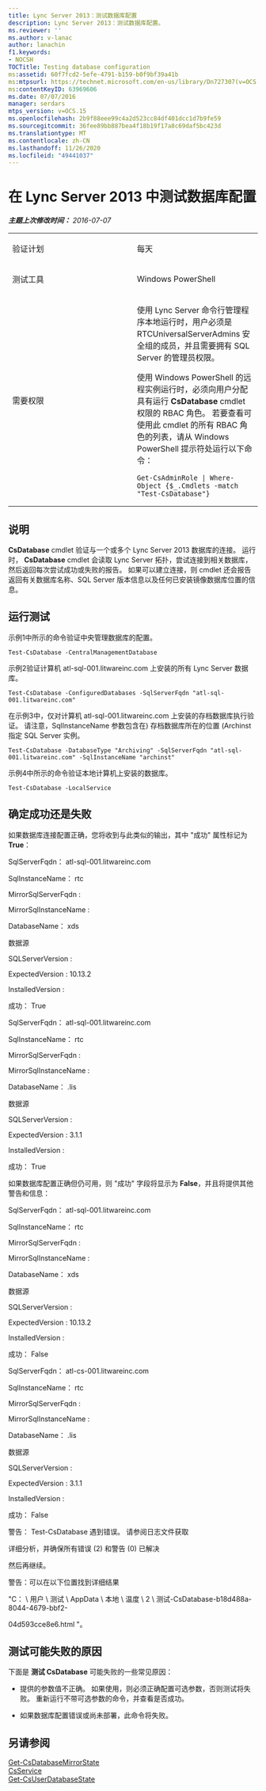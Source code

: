 ```yaml
---
title: Lync Server 2013：测试数据库配置
description: Lync Server 2013：测试数据库配置。
ms.reviewer: ''
ms.author: v-lanac
author: lanachin
f1.keywords:
- NOCSH
TOCTitle: Testing database configuration
ms:assetid: 60f7fcd2-5efe-4791-b159-b0f9bf39a41b
ms:mtpsurl: https://technet.microsoft.com/en-us/library/Dn727307(v=OCS.15)
ms:contentKeyID: 63969606
ms.date: 07/07/2016
manager: serdars
mtps_version: v=OCS.15
ms.openlocfilehash: 2b9f88eee99c4a2d523cc84df401dcc1d7b9fe59
ms.sourcegitcommit: 36fee89bb887bea4f18b19f17a8c69daf5bc423d
ms.translationtype: MT
ms.contentlocale: zh-CN
ms.lasthandoff: 11/26/2020
ms.locfileid: "49441037"
---
```

# <a name="testing-database-configuration-in-lync-server-2013"></a>在 Lync Server 2013 中测试数据库配置

<div data-xmlns="http://www.w3.org/1999/xhtml">

<div class="topic" data-xmlns="http://www.w3.org/1999/xhtml" data-msxsl="urn:schemas-microsoft-com:xslt" data-cs="https://msdn.microsoft.com/">

<div data-asp="https://msdn2.microsoft.com/asp">



</div>

<div id="mainSection">

<div id="mainBody">

<span> </span>

_**主题上次修改时间：** 2016-07-07_


<table>
<colgroup>
<col style="width: 50%" />
<col style="width: 50%" />
</colgroup>
<tbody>
<tr class="odd">
<td><p>验证计划</p></td>
<td><p>每天</p></td>
</tr>
<tr class="even">
<td><p>测试工具</p></td>
<td><p>Windows PowerShell</p></td>
</tr>
<tr class="odd">
<td><p>需要权限</p></td>
<td><p>使用 Lync Server 命令行管理程序本地运行时，用户必须是 RTCUniversalServerAdmins 安全组的成员，并且需要拥有 SQL Server 的管理员权限。</p>
<p>使用 Windows PowerShell 的远程实例运行时，必须向用户分配具有运行 <strong>CsDatabase</strong> cmdlet 权限的 RBAC 角色。 若要查看可使用此 cmdlet 的所有 RBAC 角色的列表，请从 Windows PowerShell 提示符处运行以下命令：</p>
<pre><code>Get-CsAdminRole | Where-Object {$_.Cmdlets -match &quot;Test-CsDatabase&quot;}</code></pre></td>
</tr>
</tbody>
</table>


<div>

## <a name="description"></a>说明

**CsDatabase** cmdlet 验证与一个或多个 Lync Server 2013 数据库的连接。 运行时， **CsDatabase** cmdlet 会读取 Lync Server 拓扑，尝试连接到相关数据库，然后返回每次尝试成功或失败的报告。 如果可以建立连接，则 cmdlet 还会报告返回有关数据库名称、SQL Server 版本信息以及任何已安装镜像数据库位置的信息。

</div>

<div>

## <a name="running-the-test"></a>运行测试

示例1中所示的命令验证中央管理数据库的配置。

    Test-CsDatabase -CentralManagementDatabase

示例2验证计算机 atl-sql-001.litwareinc.com 上安装的所有 Lync Server 数据库。

    Test-CsDatabase -ConfiguredDatabases -SqlServerFqdn "atl-sql-001.litwareinc.com"

在示例3中，仅对计算机 atl-sql-001.litwareinc.com 上安装的存档数据库执行验证。 请注意，SqlInstanceName 参数包含在) 存档数据库所在的位置 (Archinst 指定 SQL Server 实例。

    Test-CsDatabase -DatabaseType "Archiving" -SqlServerFqdn "atl-sql-001.litwareinc.com" -SqlInstanceName "archinst"

示例4中所示的命令验证本地计算机上安装的数据库。

    Test-CsDatabase -LocalService

</div>

<div>

## <a name="determining-success-or-failure"></a>确定成功还是失败

如果数据库连接配置正确，您将收到与此类似的输出，其中 "成功" 属性标记为 **True**：

SqlServerFqdn： atl-sql-001.litwareinc.com

SqlInstanceName： rtc

MirrorSqlServerFqdn :

MirrorSqlInstanceName :

DatabaseName： xds

数据源

SQLServerVersion :

ExpectedVersion : 10.13.2

InstalledVersion :

成功： True

SqlServerFqdn： atl-sql-001.litwareinc.com

SqlInstanceName： rtc

MirrorSqlServerFqdn :

MirrorSqlInstanceName :

DatabaseName： .lis

数据源

SQLServerVersion :

ExpectedVersion : 3.1.1

InstalledVersion :

成功： True

如果数据库配置正确但仍可用，则 "成功" 字段将显示为 **False**，并且将提供其他警告和信息：

SqlServerFqdn： atl-sql-001.litwareinc.com

SqlInstanceName： rtc

MirrorSqlServerFqdn :

MirrorSqlInstanceName :

DatabaseName： xds

数据源

SQLServerVersion :

ExpectedVersion : 10.13.2

InstalledVersion :

成功： False

SqlServerFqdn： atl-cs-001.litwareinc.com

SqlInstanceName： rtc

MirrorSqlServerFqdn :

MirrorSqlInstanceName :

DatabaseName： .lis

数据源

SQLServerVersion :

ExpectedVersion : 3.1.1

InstalledVersion :

成功： False

警告： Test-CsDatabase 遇到错误。 请参阅日志文件获取

详细分析，并确保所有错误 (2) 和警告 (0) 已解决

然后再继续。

警告：可以在以下位置找到详细结果

"C： \\ 用户 \\ 测试 \\ AppData \\ 本地 \\ 温度 \\ 2 \\ 测试-CsDatabase-b18d488a-8044-4679-bbf2-

04d593cce8e6.html "。

</div>

<div>

## <a name="reasons-why-the-test-might-have-failed"></a>测试可能失败的原因

下面是 **测试 CsDatabase** 可能失败的一些常见原因：

  - 提供的参数值不正确。 如果使用，则必须正确配置可选参数，否则测试将失败。 重新运行不带可选参数的命令，并查看是否成功。

  - 如果数据库配置错误或尚未部署，此命令将失败。

</div>

<div>

## <a name="see-also"></a>另请参阅


[Get-CsDatabaseMirrorState](https://docs.microsoft.com/powershell/module/skype/Get-CsDatabaseMirrorState)  
[CsService](https://docs.microsoft.com/powershell/module/skype/Get-CsService)  
[Get-CsUserDatabaseState](https://docs.microsoft.com/powershell/module/skype/Get-CsUserDatabaseState)  
  

</div>

</div>

<span> </span>

</div>

</div>

</div>


